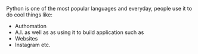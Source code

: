 Python is one of the most popular languages and everyday, people use it to do cool things like:
- Authomation
- A.I. as well as as using it to build  application such as 
- Websites
- Instagram etc.